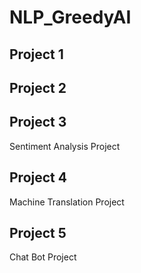 # NLP_GreedyAI

## Project 1


## Project 2


## Project 3
Sentiment Analysis Project 

## Project 4
Machine Translation Project 

## Project 5
Chat Bot Project